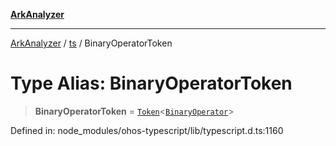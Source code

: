 [**ArkAnalyzer**](../../../../README.md)

***

[ArkAnalyzer](../../../../globals.md) / [ts](../README.md) / BinaryOperatorToken

# Type Alias: BinaryOperatorToken

> **BinaryOperatorToken** = [`Token`](../interfaces/Token.md)\<[`BinaryOperator`](BinaryOperator.md)\>

Defined in: node\_modules/ohos-typescript/lib/typescript.d.ts:1160
